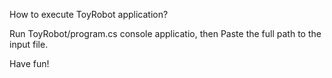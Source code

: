 How to execute ToyRobot application?

Run ToyRobot/program.cs console applicatio, then Paste the full path to the input file.

Have fun!
